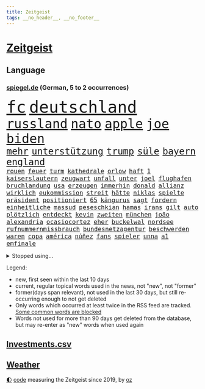 ```yaml
---
title: Zeitgeist
tags: __no_header__, __no_footer__
---
```


# [Zeitgeist](https://oliz.io/zeitgeist/)

## Language

<h3><a href="https://www.spiegel.de" target="_blank">spiegel.de</a> (German, 5 to 2 occurrences)</h3>
<p style="font-family:monospace">
<span style="font-size:32pt"><a href="news_links.html#fc" class="current">fc</a></span>
<span style="font-size:32pt"><a href="news_links.html#deutschland" class="current">deutschland</a></span>
<br>
<span style="font-size:25pt"><a href="news_links.html#russland" class="current">russland</a></span>
<span style="font-size:25pt"><a href="news_links.html#nato" class="current">nato</a></span>
<span style="font-size:25pt"><a href="news_links.html#apple" class="current">apple</a></span>
<span style="font-size:25pt"><a href="news_links.html#joe" class="current">joe</a></span>
<span style="font-size:25pt"><a href="news_links.html#biden" class="current">biden</a></span>
<br>
<span style="font-size:18pt"><a href="news_links.html#mehr" class="current">mehr</a></span>
<span style="font-size:18pt"><a href="news_links.html#unterstützung" class="current">unterstützung</a></span>
<span style="font-size:18pt"><a href="news_links.html#trump" class="current">trump</a></span>
<span style="font-size:18pt"><a href="news_links.html#süle" class="new">süle</a></span>
<span style="font-size:18pt"><a href="news_links.html#bayern" class="current">bayern</a></span>
<span style="font-size:18pt"><a href="news_links.html#england" class="current">england</a></span>
<br>
<span style="font-size:12pt"><a href="news_links.html#rouen" class="current">rouen</a></span>
<span style="font-size:12pt"><a href="news_links.html#feuer" class="current">feuer</a></span>
<span style="font-size:12pt"><a href="news_links.html#turm" class="new">turm</a></span>
<span style="font-size:12pt"><a href="news_links.html#kathedrale" class="new">kathedrale</a></span>
<span style="font-size:12pt"><a href="news_links.html#orlow" class="new">orlow</a></span>
<span style="font-size:12pt"><a href="news_links.html#haft" class="current">haft</a></span>
<span style="font-size:12pt"><a href="news_links.html#1" class="current">1</a></span>
<span style="font-size:12pt"><a href="news_links.html#kaiserslautern" class="current">kaiserslautern</a></span>
<span style="font-size:12pt"><a href="news_links.html#zeugwart" class="new">zeugwart</a></span>
<span style="font-size:12pt"><a href="news_links.html#unfall" class="current">unfall</a></span>
<span style="font-size:12pt"><a href="news_links.html#unter" class="current">unter</a></span>
<span style="font-size:12pt"><a href="news_links.html#joel" class="current">joel</a></span>
<span style="font-size:12pt"><a href="news_links.html#flughafen" class="current">flughafen</a></span>
<span style="font-size:12pt"><a href="news_links.html#bruchlandung" class="new">bruchlandung</a></span>
<span style="font-size:12pt"><a href="news_links.html#usa" class="current">usa</a></span>
<span style="font-size:12pt"><a href="news_links.html#erzeugen" class="new">erzeugen</a></span>
<span style="font-size:12pt"><a href="news_links.html#immerhin" class="current">immerhin</a></span>
<span style="font-size:12pt"><a href="news_links.html#donald" class="current">donald</a></span>
<span style="font-size:12pt"><a href="news_links.html#allianz" class="current">allianz</a></span>
<span style="font-size:12pt"><a href="news_links.html#wirklich" class="current">wirklich</a></span>
<span style="font-size:12pt"><a href="news_links.html#eukommission" class="current">eukommission</a></span>
<span style="font-size:12pt"><a href="news_links.html#streit" class="current">streit</a></span>
<span style="font-size:12pt"><a href="news_links.html#hätte" class="current">hätte</a></span>
<span style="font-size:12pt"><a href="news_links.html#niklas" class="current">niklas</a></span>
<span style="font-size:12pt"><a href="news_links.html#spielte" class="current">spielte</a></span>
<span style="font-size:12pt"><a href="news_links.html#präsident" class="current">präsident</a></span>
<span style="font-size:12pt"><a href="news_links.html#positioniert" class="current">positioniert</a></span>
<span style="font-size:12pt"><a href="news_links.html#65" class="current">65</a></span>
<span style="font-size:12pt"><a href="news_links.html#kängurus" class="new">kängurus</a></span>
<span style="font-size:12pt"><a href="news_links.html#sagt" class="current">sagt</a></span>
<span style="font-size:12pt"><a href="news_links.html#fordern" class="current">fordern</a></span>
<span style="font-size:12pt"><a href="news_links.html#einheitliche" class="current">einheitliche</a></span>
<span style="font-size:12pt"><a href="news_links.html#massud" class="new">massud</a></span>
<span style="font-size:12pt"><a href="news_links.html#peseschkian" class="new">peseschkian</a></span>
<span style="font-size:12pt"><a href="news_links.html#hamas" class="current">hamas</a></span>
<span style="font-size:12pt"><a href="news_links.html#irans" class="current">irans</a></span>
<span style="font-size:12pt"><a href="news_links.html#gilt" class="current">gilt</a></span>
<span style="font-size:12pt"><a href="news_links.html#auto" class="current">auto</a></span>
<span style="font-size:12pt"><a href="news_links.html#plötzlich" class="current">plötzlich</a></span>
<span style="font-size:12pt"><a href="news_links.html#entdeckt" class="current">entdeckt</a></span>
<span style="font-size:12pt"><a href="news_links.html#kevin" class="current">kevin</a></span>
<span style="font-size:12pt"><a href="news_links.html#zweiten" class="current">zweiten</a></span>
<span style="font-size:12pt"><a href="news_links.html#münchen" class="current">münchen</a></span>
<span style="font-size:12pt"><a href="news_links.html#joão" class="new">joão</a></span>
<span style="font-size:12pt"><a href="news_links.html#alexandria" class="new">alexandria</a></span>
<span style="font-size:12pt"><a href="news_links.html#ocasiocortez" class="new">ocasiocortez</a></span>
<span style="font-size:12pt"><a href="news_links.html#eher" class="current">eher</a></span>
<span style="font-size:12pt"><a href="news_links.html#buckelwal" class="new">buckelwal</a></span>
<span style="font-size:12pt"><a href="news_links.html#nordsee" class="current">nordsee</a></span>
<span style="font-size:12pt"><a href="news_links.html#rufnummernmissbrauch" class="new">rufnummernmissbrauch</a></span>
<span style="font-size:12pt"><a href="news_links.html#bundesnetzagentur" class="new">bundesnetzagentur</a></span>
<span style="font-size:12pt"><a href="news_links.html#beschwerden" class="current">beschwerden</a></span>
<span style="font-size:12pt"><a href="news_links.html#waren" class="current">waren</a></span>
<span style="font-size:12pt"><a href="news_links.html#copa" class="current">copa</a></span>
<span style="font-size:12pt"><a href="news_links.html#américa" class="current">américa</a></span>
<span style="font-size:12pt"><a href="news_links.html#núñez" class="current">núñez</a></span>
<span style="font-size:12pt"><a href="news_links.html#fans" class="current">fans</a></span>
<span style="font-size:12pt"><a href="news_links.html#spieler" class="current">spieler</a></span>
<span style="font-size:12pt"><a href="news_links.html#unna" class="new">unna</a></span>
<span style="font-size:12pt"><a href="news_links.html#a1" class="new">a1</a></span>
<span style="font-size:12pt"><a href="news_links.html#emfinale" class="new">emfinale</a></span>
</p>
<details>
<summary>Stopped using...</summary>
<p class="former" style="font-size:12pt">
entwicklungen(1358) kriminelle(1358) 2000(1357) also(1357) worauf(1357) 2019(1356) bayerische(1356) kommunen(1356) rufen(1356) scheinen(1356) schrieb(1356) szenen(1356) usaußenminister(1356) verbraucherschützer(1356) verluste(1356) wolfgang(1356) alternativen(1355) gemeinde(1355) steigenden(1355) alarm(1354) reduziert(1354) terroristen(1354) absturz(1353) betroffenen(1353) christine(1353) fuß(1353) hsv(1353) karl(1353) lars(1353) lauterbach(1353) verbietet(1353) abstimmen(1352) bekam(1352) chelsea(1352) gesundheitsminister(1352) mario(1352) meldete(1352) ungewöhnlich(1352) vfl(1352) bewerber(1351) bieten(1351) bisherige(1351) bundespräsident(1351) debüt(1351) helfer(1351) ließen(1351) steinmeier(1351) tore(1351) angebliche(1350) ankündigung(1350) gebaut(1350) leverkusen(1350) maria(1350) protestiert(1350) twitter(1350) unterschiedlich(1350) van(1350) augsburg(1349) dauerhaft(1349) mitunter(1349) vermutet(1349) weshalb(1349) 500(1348) facebook(1348) fließt(1348) senken(1348) stattfinden(1348) wälder(1348) 2018(1347) eintracht(1347) fußballbundesliga(1347) rückschlag(1347) üben(1347) informationen(1346) mengen(1346) nominiert(1346) siegen(1346) zivilisten(1346) amerika(1345) bewährungsstrafe(1345) europäer(1345) unterricht(1345) verschiebt(1345) zugelassen(1345) fielen(1344) netzwerk(1344) lebte(1343) nord(1343) radikale(1342) präsidentin(1341) beiträge(1340) ermittlern(1340) schüssen(1340) claudia(1339) sinn(1339) gold(1338) frankwalter(1334) gemeinsame(1334) schaffte(1334) königin(1333) nationalen(1333) einschränkungen(1332) eingeleitet(1329) umgeht(1329) reduzieren(1328) stürzen(1326) ältere(1326) vorgänger(1324) beweise(1321) provoziert(1320) ämter(1320) klimaziele(1319) energie(1313) günther(1306) einblicke(1303) karlsruhe(1302) heizen(1296) blinken(1295) offener(1291) aktionen(1287) mängel(1285) berichtete(1257) vormarsch(1229) carlos(1211) hochschulen(1195) investor(1179) verlag(1163) interessen(1151) unfälle(1142) gestanden(1133) kolumbien(1107) novak(1097) zerstörte(1096) lebensmitteln(1091) arte(1090) rereportage(1090) verbunden(1078) zwingen(1078) verurteilung(1074) autoren(1072) vegas(1064) weibliche(1057) erscheint(1055) fluten(1054) kameras(1050) kuriose(1048) erkrankte(1040) stehlen(1026) diebe(1020) tiger(1003) energiekrise(981) einschätzungen(980) mond(974) oppositionsführer(973) magazin(971) methode(961) tradition(939) schloss(930) ärztin(924) lieferung(921) kriegs(918) marieagnes(911) symbol(908) ring(896) sankt(892) beschäftigen(889) gerichte(887) entführung(883) westens(868) fehlverhalten(867) unmittelbar(836) erneuerbare(835) empfang(834) kriegsbeginn(826) bewusst(817) 48(801) großmutter(789) unterliegt(778) el(773) 8(763) zunahme(761) kai(758) grundschule(747) youtube(746) jimmy(739) finde(734) wozu(733) thüringens(725) jemals(721) extra(720) demenz(717) antony(702) subventionen(691) werben(689) führten(684) entkommen(671) grab(671) herunter(670) begrenzen(668) banden(665) dunkle(655) ersetzt(648) verbleib(645) vaters(636) eingeschaltet(635) abgestimmt(625) spaltet(620) razzien(617) desinformation(614) leere(604) general(597) fängt(593) suisse(592) ausgemacht(587) ulm(585) roland(573) djokovic(569) petersburg(566) angriffs(565) colorado(562) hinnehmen(561) größeren(559) traut(559) regierende(556) überstanden(554) jerusalem(551) rüstet(535) aussieht(530) muslime(529) zufällig(529) alcaraz(519) zwingt(518) übungen(517) 52(514) islamistischen(512) getragen(511) technologie(510) ausgerufen(505) aktive(500) schleswigholsteins(499) bär(498) generäle(496) lokale(495) 150000(494) loswerden(490) ministerpräsidenten(489) dfbpokal(487) wegner(485) ausschluss(483) instituts(482) rostock(482) spiegelrecherchen(479) entschlossen(476) laden(474) anlagen(472) tragischen(469) jugend(468) norditalien(467) gewartet(465) handelte(463) überwunden(463) lübeck(461) miami(461) protestaktion(456) denkmal(454) tätern(451) linkspartei(448) italiener(442) geisel(441) kleinflugzeug(437) wärmepumpe(434) gewalttaten(433) absolute(432) schottischen(431) durchgesetzt(429) stuft(428) bka(418) arabischen(415) grundlage(415) gästen(415) seniorin(415) erheblich(413) rotenburg(411) serien(409) gelernt(408) evakuierung(407) kredite(399) achtjährige(391) lebensgefährlich(391) soldatinnen(391) wirtschaftlich(384) henry(382) schlucht(381) gegners(379) sächsischen(376) zwischenfall(371) bundesagentur(370) wümme(370) vorlegen(365) weile(365) philosoph(362) vertreten(362) händen(357) queere(354) geschlossene(353) erderwärmung(350) ezb(348) dfbfrauen(346) zutaten(346) klingbeil(342) arbeitslosen(340) palästinensische(334) journalistin(333) realistisch(332) geglückt(329) exemplar(328) gegeneinander(328) netanyahus(328) mittelalter(323) kanzlerpartei(322) südkoreanische(321) folter(319) anlage(317) teilzeit(316) chancenlos(314) kohleausstieg(312) rasche(312) notwendig(308) betrachten(306) posts(304) jubeln(303) flüsse(302) karrierecoach(301) goldenen(298) arena(297) hühner(296) models(296) probiert(291) kontrollverlust(290) bayer(287) kassel(284) jugendstrafe(283) digitaler(282) hymne(282) jahreszeit(281) erinnerungskultur(279) anläuft(275) streaminganbietern(275) längerem(269) schlicht(268) zugverkehr(268) gemüse(266) kritikerin(265) spektakuläre(265) königshaus(263) palästina(263) schwäbischen(263) ablehnung(261) klarheit(260) 22jährige(259) vierjährige(258) taugen(257) veröffentlichung(255) gravierenden(254) 2035(252) olympiaqualifikation(252) bist(251) handball(251) götze(250) haftbefehle(250) teilgenommen(249) rennstall(247) erkenntnis(245) schuf(245) angegangen(244) angeschlagen(244) gazastreifens(244) ratschläge(242) first(241) hamasgeiseln(241) ndr(240) glückwünsche(239) wagt(238) damaskus(237) abschneiden(236) bundes(236) geräumt(231) hilfslieferungen(230) prestigeprojekt(230) raab(229) israelhamaskrieg(228) neonazis(228) tennisprofi(228) diktatur(227) universitäten(225) solarmodule(223) aussetzen(221) 60000(220) häftlinge(219) bären(218) eminem(218) lieferkettengesetz(217) nordrheinwestfälischen(217) haderte(216) königreich(215) spendet(214) unikliniken(214) ngo(212) siegerin(212) weltraumteleskop(211) gedenkfeier(210) plane(207) ehepaar(205) reichweite(205) zuschauen(205) geheimnisse(204) ultimatum(204) carlo(202) kalten(202) lagarde(200) nass(200) elite(199) motive(199) erleichterung(198) demnächst(193) großstädten(193) verwandeln(192) sharon(191) ehefrauen(189) forderten(188) riesigen(188) tennislegende(187) anhebung(185) schulz(185) islamistischer(184) playoffs(184) reparieren(184) spruch(183) versicherung(183) präsent(182) verteidigern(182) aufgebaut(181) aussetzung(181) alkoholkonsum(180) wohnhausbrand(180) inhaftiert(179) teppich(179) eilantrag(178) ergab(177) münzen(177) ausgenutzt(176) klubwm(176) pilze(175) timo(175) astronauten(174) vorsitz(174) lebendig(172) pottwal(172) whistleblower(172) berücksichtigt(171) bunker(171) göttingen(171) spencer(171) besonderes(170) muskeln(170) niedergelegt(170) präsentierte(169) baumarkt(167) carl(167) hausbesitzer(167) drangen(166) abwasser(165) alfred(165) fünftel(165) provokation(164) sonde(164) wettkampf(164) oregon(163) geldstrafen(162) nervig(162) ordentlich(162) schwäbisch(162) artillerie(161) partys(160) verbraucherzentralen(160) leichtes(159) miesen(159) ardserie(157) cotrainer(157) duolingo(157) 53jähriger(156) badenwürttembergischen(156) ergeht(155) gesundheitszustand(155) umarmt(155) günstigeren(154) rückwirkend(154) voice(154) houston(153) ancelotti(151) route(151) uniform(151) bienen(150) irgendwie(150) vereinnahmung(149) zuwendungen(149) justizministerium(148) kollabierten(148) neuerdings(148) dreharbeiten(147) humboldtuniversität(147) marken(147) einigem(146) luftschlägen(146) matteo(146) verzögerungen(146) bauernhof(145) reihenweise(144) rundfunk(142) verschlingt(142) diabetes(141) heiraten(141) contest(140) eurovision(140) unerschütterliche(140) harvey(139) geantwortet(138) einzigartig(137) expertenrat(137) verdrängte(137) hagen(136) hab(135) teilnehmende(135) montagmorgen(134) vergibt(134) ausüben(133) bundesgesundheitsminister(133) mitnehmen(133) 170(132) hohem(131) french(130) trotzig(130) missbrauchte(129) staatengemeinschaft(129) vizepräsidentin(129) energieversorgung(128) negativ(128) sacha(128) drogenkartelle(127) häusern(127) marathon(127) umweltaktivisten(127) bahncard(126) manfred(126) schmuck(126) sportlichen(126) jahrzehntelange(125) kulturbetrieb(125) schwein(125) studiert(125) ellen(123) frühe(123) hing(123) nsu(123) polizeibeamte(123) teilten(123) kehl(122) ruinen(122) sparer(121) treibhausgasemissionen(121) unverständnis(121) 74(120) gemeinsamer(120) knochen(118) niedergeschlagen(118) reklamiert(118) sinkenden(117) blau(116) euwahl(116) jva(116) ewigkeit(115) olympiateilnahme(115) pfiff(115) 58(114) bestellen(114) jahrestag(114) marsch(114) oberdorf(113) silber(113) geheimdiensten(112) held(112) kremlherrscher(112) north(112) datenschützer(111) heizungsgesetz(111) rihanna(111) gebildet(110) mehrheitlich(110) raffinierten(110) architektur(108) erwirken(108) thcgrenzwert(108) anteilnahme(107) katy(107) kimmel(107) mexikaner(107) unschlagbar(107) ärgerte(107) europe(106) hochstapler(106) persönlichkeit(106) chiphersteller(105) fußgänger(105) fälschlicherweise(105) bug(103) nebraska(103) hessischen(102) kreativ(102) wehr(102) zendaya(102) dmitrij(101) schlechtere(101) country(100) spitzenkandidat(100) baseballschläger(99) fehlern(99) französisches(99) unerwünscht(99) abwerfen(98) kürze(98) meistern(98) offenhalten(98) schulter(98) australischen(97) fotografieren(97) irrtümlich(97) nationaler(97) ostdeutscher(97) trinkwasser(97) verdammt(97) bereitstellen(96) klaas(96) ruth(96) atmen(95) bundesstaaten(95) dürfe(95) munitionsmangel(95) verschärfte(95) asiens(94) ausbremsen(94) boxen(94) seniorenheim(94) smartwatches(94) verzückt(94) cybersicherheit(93) edelmetall(93) fünftes(93) leo(93) diana(92) dianas(92) mietvertrag(92) obergrenze(92) zurückbringen(92) anfällig(91) bodo(91) eurofighter(91) modeikone(91) tüfteln(91) atmung(90) fastfoodkette(90) geschlossenes(90) glasgow(90) koch(90) lenkte(90) stützpunkt(90) dekret(89) jünger(89) landeskriminalamt(89) präsenz(89) spannung(89) südlich(89) vorschriften(89) weltranglistenerste(89) werdende(89) äußeren(89) akademische(88) nahrung(88) chlamydien(87) ebene(87) geschlechtskrankheiten(87) glamour(87) karen(87) kates(87) malen(87) tripper(87) zinssenkungen(87) elektrische(86) rekonstruieren(86) riskante(86) sabrina(86) aktie(85) anstrich(85) don(85) emkader(85) notenbanken(85) schläge(85) spannende(85) strahlkraft(85) tyson(85) dreamliner(84) kühl(84) lngterminals(84) relevant(84) softdrinks(84) triumphales(84) verbands(84) wohngebäuden(84) beschwerde(83) iga(83) jansen(83) lehrerverband(83) lehrerverbands(83) rügen(83) zurückgezogen(83) świątek(83) 2029(82) dämpft(82) israelgazakonflikt(82) wehrmacht(82) zelt(82) anonymität(81) brühl(81) maas(81) räumte(81) sammelklage(81) vegane(81) verbrachte(81) attraktiv(80) compactmagazins(80) deutschlandtrikot(80) erhitzt(80) medium(80) störer(80) augenhöhe(79) datenleck(79) elefanten(79) heimatland(79) infos(79) katastrophenfall(79) niedrige(79) thc(79) tragischer(79) zähneputzen(79) libyens(78) missbrauchen(78) terrorisieren(78) umbruch(78) versteckten(78) wiesen(78) zurückschicken(78) bewusstsein(77) boykottieren(77) cohen(77) entlassung(77) klosterhalfen(77) konstanze(77) solingen(77) erhärten(76) größtes(76) karriereziel(76) lngterminal(76) milliardenauftrag(76) parteikollegin(76) scheinwahl(76) spende(76) thyssenkrupp(76) übergriffen(76) aufbringen(75) familienalltag(75) gesprächskanäle(75) grundschulkinder(75) infekt(75) irren(75) kafka(75) kretschmann(75) sicherheitslücke(75) teich(75) university(75) unscheinbare(75) abrücken(74) neuigkeiten(74) skulpturen(74) testspiel(74) benutzt(72) doro(72) erneuert(72) kollektiv(72) machtübernahme(72) mecklenburg(72) neunzigern(72) regional(72) schwenken(72) unvermindert(72) urheber(72) verschleppten(72) zeichnete(72) eleganz(71) gestürmt(71) instanz(71) jahrtausends(71) schweröl(71) songtexte(71) stresst(71) traditionellen(71) transportiert(71) würfel(71) aufräumarbeiten(70) baron(70) dolly(70) einschalten(70) geraldine(70) landesamt(70) netzwerke(70) neubau(70) neugebauer(70) ostküste(70) parton(70) slowakischen(70) wolke(70) anmutende(69) aufgestellte(69) brunson(69) deinem(69) dessau(69) königlichen(69) naher(69) schweine(69) spitznamen(69) aleppo(68) bremse(68) formale(68) kampfjet(68) paartherapeutin(68) schnelleren(68) birgit(67) bundeswirtschaftsminister(67) gesammelt(67) tierreich(67) 74jährige(66) angetrieben(66) massensturz(66) reservisten(66) söders(66) töchtern(66) verschwörungsideologien(66) darlegen(65) mosel(65) rasches(65) schriftstellers(65) vorfreude(65) ernstfall(64) familienausflug(64) geprallt(64) halmich(64) regina(64) robusten(64) caitlin(63) clark(63) formel1weltmeister(63) gesundheitsproblemen(63) günzburg(63) kampfflugzeuge(63) profifußballer(63) wnba(63) zahlreicher(63) zehntausend(63) ärmste(63) krawallmacher(62) rekrutieren(62) revolutionswächter(62) sevilla(62) toren(62) agentin(61) markenrechte(61) moderation(61) staatskasse(61) steuerlich(61) windräder(61) anstoßen(60) identifizieren(60) pérez(60) showkampf(60) ausgeweitet(59) bürgermeisterin(59) mau(59) namensänderung(59) nützt(59) ausfall(58) bejubelt(58) bürgern(58) dreiste(58) tippen(58) zinswende(58) beeindruckt(57) elefant(57) kriminalstatistik(57) serienmörder(57) tresor(57) verbote(57) amanal(56) gewebe(56) gräber(56) kapazität(56) mücken(56) petros(56) plage(56) verkehrspolitik(56) versklavt(56) weinstein(56) wittert(56) überflutet(56) aktivismus(55) atomreaktoren(55) gefangenenlager(55) niedergang(55) salvador(55) wohnort(55) championsleaguesieger(54) exakt(54) faible(54) opdenhövel(54) prosieben(54) wahlkampfauftritt(54) bridgerton(53) düsseldorfer(53) halbmarathon(53) musical(53) parkplatz(53) repariert(53) treue(53) brille(52) ehemaliges(52) geldbuße(52) nbaplayoffs(52) schwächt(52) vorfahrt(52) kürzer(51) messerangreifer(51) nachnamen(51) bergab(50) anlegen(49) anwohnern(49) bitcoinfans(49) diw(49) geldzahlungen(49) immobilie(49) marcandré(49) prophezeit(49) rekordwert(49) saisonleistung(49) stegen(49) ter(49) adeln(48) angeschlossen(48) bbcmoderator(48) boys(48) einwirken(48) gesteckt(48) kiffer(48) midnight(48) naiv(48) verwarnt(48) wahlrecht(48) 787(47) georgiens(47) kostenpflichtigen(47) schlüsselrolle(47) tschechischen(47) wittmann(47) agententätigkeit(46) arddoku(46) champion(46) erlangen(46) jobcenter(46) personalräte(46) sammelten(46) schwiegermutter(46) sexistischer(46) beschleunigen(45) flutkatastrophe(45) stationierung(45) town(45) deutschlandtour(44) empfing(44) enormer(44) veteran(44) wände(44) fette(43) hochtouren(43) marius(43) spitzenkandidatin(43) verleumdung(43) versicherer(43) abkürzung(42) argumenten(42) festnehmen(42) idylle(42) koalitionsbruch(42) boomen(41) burg(41) footballprofi(41) getränk(40) geträumt(40) musikalisches(40) sánchez(40) einstecken(39) geile(39) insolvenzverfahren(39) lagune(39) modernsten(39) moral(39) robinson(39) wahlplakate(39) bloßen(38) dakota(38) durchkämmt(38) erik(38) funkstille(38) korn(38) maske(38) nachbesserung(38) wahlkampfauftakt(38) anc(37) nachbarort(37) plakatieren(37) altersunterschieds(36) geburtenzahl(36) genesung(36) hungerstreik(36) optimiert(36) schuldspruch(36) tiefpunkte(36) badenbaden(35) ego(35) faust(35) hitzige(35) nirgendwo(35) beirut(34) dauereinsatz(34) ehesten(34) harold(34) lokalen(34) magischen(34) spontane(34) tiktokstar(34) versunkene(34) überschwemmte(34) delikt(33) erreichten(33) euwahlkampf(33) hubble(33) ruhig(33) schärferen(33) sponsoring(33) stadtwerke(33) berüchtigten(32) boeingkrise(32) cyberangriff(32) erwärmt(32) geschichtsbild(32) madrids(32) nutzten(32) pionier(32) tauschen(32) 26jährige(31) anpalagan(31) championsleaguefinale(31) friends(31) regionalliga(31) tshirt(31) vollgelaufene(31) eliteuni(30) insektenforscherin(30) memmingen(30) msv(30) pegel(30) realityshow(30) reul(30) schulze(30) svenja(30) vegan(30) vollzug(30) auszug(29) fahndete(29) filtern(29) geldes(29) rekrutierung(29) schwärmte(29) weltkriegs(29) agieren(28) auszuweiten(28) karlheinz(28) leises(28) radwege(28) schilling(28) spots(28) wärmepumpenhersteller(28) überschwemmt(28) behandeln(27) derartiger(27) hoden(27) marschieren(27) who’s(27) zahlungsunfähig(27) zähne(27) booten(26) cooper(26) fortschritten(26) höhepunkte(26) ausbreiten(25) beantragte(25) bewusster(25) leugnen(25) raumkapsel(25) 1968(24) berüchtigter(24) broadway(24) hackern(24) helgoland(24) kenianischen(24) lernerfolg(24) reaktivieren(24) reals(24) texaner(24) wortbruch(24) zitiert(24) bewährt(23) faszination(23) gewaltigen(23) grauzone(23) hinterfragen(23) italienerin(23) rekordhöhe(23) zerrüttet(23) dpa(22) sees(22) ehrgeiz(21) einsteigen(21) gemischt(21) illusionen(21) kampfzone(21) kriegstüchtigkeit(21) regnen(21) verbündeter(21) verschiedener(21) warteten(21) angespannte(20) genehmigungen(20) hochwassers(20) nähren(20) schlussspurt(20) chefredakteur(19) kommunalpolitiker(19) lugner(19) nordseekrabben(19) afddelegation(18) ausgebrannt(18) end(18) flutschäden(18) kommunismus(18) messerstecher(18) vizepremier(18) weltberühmt(18) widerstandslos(18) zugezogen(18) apotheken(17) basel(17) butker(17) dauerregen(17) hummus(17) klinikatlas(17) kolonialmacht(17) naziparolen(17) pegelstände(17) platzte(17) sexistische(17) ausnahmeläuferin(16) finanzierte(16) hinlegen(16) hochwassergebiet(16) kriminelles(16) motivierte(16) aminata(15) fremde(15) gegrölt(15) hochwasserlage(15) campbell(14) flutgebieten(14) fortsetzen(14) geschehnissen(14) gähnende(14) herhalten(14) kompany(14) zigarette(14) adipositas(13) ländlichen(13) markierte(13) nrwinnenminister(13) seegang(13) bell(12) hochsicherheitsgefängnis(12) konkurrieren(12) schädlinge(12) ausgrenzen(11) auszählungen(11) finals(11) füreinander(11) garros(11) löwen(11) marcello(11) schutzlos(11) selbstkritisch(11) standhaftigkeit(11) steel(11) unvermeidlich(11)
</p>
</details>
<p>Legend:
<ul>
<li><span class="new">new</span>, first seen within the last 10 days</li>
<li><span class="current">current</span>, regular topical words used in the news, not "new", not "former"</li>
<li><span class="former">former(days span relevant)</span>, not used in the last 30 days, but still re-occurring enough to not get deleted</li>
<li>Only words which occurred at least twice in the RSS feed are tracked. <a href="language/filters.py">Some common words are blocked</a></li>
<li>Words not used for more than 90 days get deleted from the database, but may re-enter as "new" words when used again</li>
</ul>
</p>

## [Investments](investments.html)[.csv](investments.csv)

## [Weather](weather.html)

<footer>
<a href="javascript:toggleTheme()" class="nav">🌓</a>
<a href="https://github.com/ooz/zeitgeist">code</a> measuring the Zeitgeist since 2019, by <a href="https://oliz.io">oz</a>
</footer>
